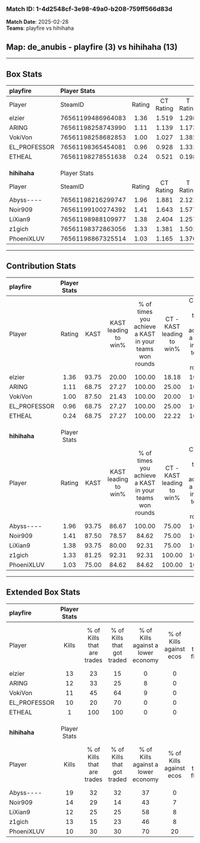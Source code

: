 ### Match ID: 1-4d2548cf-3e98-49a0-b208-759ff566d83d  
**Match Date**: 2025-02-28  
**Teams**: playfire vs hihihaha  

## **Map**: de_anubis - playfire (3) vs hihihaha (13)  
---  

## Box Stats  

| **playfire** | Player Stats      |        |           |          |       |       |       |         |        |      |     |
| :- | :- | :-: | :-: | :-: | :-: | :-: | :-: | :-: | :-: | :-: | :-: |
| Player       | SteamID           | Rating | CT Rating | T Rating | KAST  |  ADR  | Kills | Assists | Deaths | K/D  | HS% |
| elzier       | 76561199486964083 |  1.36  |   1.519   |  1.298   | 93.75 | 73.9  |  13   |    2    |   10   | 1.30 | 30  |
| ARING        | 76561198258743990 |  1.11  |   1.139   |  1.173   | 68.75 | 101.6 |  12   |    7    |   14   | 0.86 | 50  |
| VokiVon      | 76561198258682853 |  1.00  |   1.027   |  1.382   | 87.50 | 61.3  |  11   |    1    |   15   | 0.73 | 54  |
| EL_PROFESSOR | 76561198365454081 |  0.96  |   0.928   |  1.331   | 68.75 | 98.4  |  10   |    7    |   15   | 0.67 | 80  |
| ETHEAL       | 76561198278551638 |  0.24  |   0.521   |  0.198   | 68.75 | 30.7  |   1   |    4    |   15   | 0.07 | 100 |
|              |                   |        |           |          |       |       |       |         |        |      |     |
|              |                   |        |           |          |       |       |       |         |        |      |     |
|              |                   |        |           |          |       |       |       |         |        |      |     |
| **hihihaha** | Player Stats      |        |           |          |       |       |       |         |        |      |     |
| Player       | SteamID           | Rating | CT Rating | T Rating | KAST  |  ADR  | Kills | Assists | Deaths | K/D  | HS% |
| Abyss----    | 76561198216299747 |  1.96  |   1.881   |  2.121   | 93.75 | 137.2 |  19   |    8    |   9    | 2.11 | 84  |
| Noir909      | 76561199100274392 |  1.41  |   1.643   |  1.577   | 87.50 | 102.1 |  14   |    5    |   12   | 1.17 | 35  |
| LiXian9      | 76561198988109977 |  1.38  |   2.404   |  1.257   | 93.75 | 63.2  |  12   |    2    |   7    | 1.71 | 50  |
| z1gich       | 76561198372863056 |  1.33  |   1.381   |  1.501   | 81.25 | 75.7  |  13   |    5    |   9    | 1.44 | 38  |
| PhoeniXLUV   | 76561198867325514 |  1.03  |   1.165   |  1.376   | 75.00 | 70.4  |  10   |    3    |   11   | 0.91 | 70  |
---  

## Contribution Stats  

| **playfire** | Player Stats |       |                      |                                                        |                           |                                                             |                          |                                                            |
| :- | :-: | :-: | :-: | :-: | :-: | :-: | :-: | :-: |
| Player       |    Rating    | KAST  | KAST leading to win% | % of times you achieve a KAST in your teams won rounds | CT - KAST leading to win% | CT - % of times you achieve a KAST in your teams won rounds | T - KAST leading to win% | T - % of times you achieve a KAST in your teams won rounds |
| elzier       |     1.36     | 93.75 |        20.00         |                         100.00                         |           18.18           |                           100.00                            |          25.00           |                           100.00                           |
| ARING        |     1.11     | 68.75 |        27.27         |                         100.00                         |           25.00           |                           100.00                            |          33.33           |                           100.00                           |
| VokiVon      |     1.00     | 87.50 |        21.43         |                         100.00                         |           20.00           |                           100.00                            |          25.00           |                           100.00                           |
| EL_PROFESSOR |     0.96     | 68.75 |        27.27         |                         100.00                         |           25.00           |                           100.00                            |          33.33           |                           100.00                           |
| ETHEAL       |     0.24     | 68.75 |        27.27         |                         100.00                         |           22.22           |                           100.00                            |          50.00           |                           100.00                           |
|              |              |       |                      |                                                        |                           |                                                             |                          |                                                            |
|              |              |       |                      |                                                        |                           |                                                             |                          |                                                            |
|              |              |       |                      |                                                        |                           |                                                             |                          |                                                            |
| **hihihaha** | Player Stats |       |                      |                                                        |                           |                                                             |                          |                                                            |
| Player       |    Rating    | KAST  | KAST leading to win% | % of times you achieve a KAST in your teams won rounds | CT - KAST leading to win% | CT - % of times you achieve a KAST in your teams won rounds | T - KAST leading to win% | T - % of times you achieve a KAST in your teams won rounds |
| Abyss----    |     1.96     | 93.75 |        86.67         |                         100.00                         |           75.00           |                           100.00                            |          90.91           |                           100.00                           |
| Noir909      |     1.41     | 87.50 |        78.57         |                         84.62                          |           75.00           |                           100.00                            |          80.00           |                           80.00                            |
| LiXian9      |     1.38     | 93.75 |        80.00         |                         92.31                          |           75.00           |                           100.00                            |          81.82           |                           90.00                            |
| z1gich       |     1.33     | 81.25 |        92.31         |                         92.31                          |          100.00           |                           100.00                            |          90.00           |                           90.00                            |
| PhoeniXLUV   |     1.03     | 75.00 |        84.62         |                         84.62                          |          100.00           |                           100.00                            |          80.00           |                           80.00                            |
---  

## Extended Box Stats  

| **playfire** | Player Stats |                            |                            |                                    |                         |                              |                                 |        |                             |                                     |                          |                               |                            |
| :- | :-: | :-: | :-: | :-: | :-: | :-: | :-: | :-: | :-: | :-: | :-: | :-: | :-: |
| Player       |    Kills     | % of Kills that are trades | % of Kills that got traded | % of Kills against a lower economy | % of Kills against ecos | % of Kills that are flawless | % of Kills that are close duels | Deaths | % of Deaths that get traded | % of Deaths against a lower economy | % of Deaths against ecos | % of Deaths that are flawless | % of Deaths that are close |
| elzier       |      13      |             23             |             15             |                 0                  |            0            |              77              |               15                |   10   |             40              |                 10                  |            0             |              60               |             0              |
| ARING        |      12      |             33             |             25             |                 8                  |            0            |              50              |                0                |   14   |              7              |                  7                  |            0             |              50               |             14             |
| VokiVon      |      11      |             45             |             64             |                 9                  |            0            |              73              |                0                |   15   |             20              |                  7                  |            0             |              67               |             7              |
| EL_PROFESSOR |      10      |             20             |             70             |                 0                  |            0            |              50              |               10                |   15   |             13              |                  7                  |            0             |              60               |             20             |
| ETHEAL       |      1       |            100             |            100             |                 0                  |            0            |             100              |                0                |   15   |             40              |                  7                  |            0             |              73               |             13             |
|              |              |                            |                            |                                    |                         |                              |                                 |        |                             |                                     |                          |                               |                            |
|              |              |                            |                            |                                    |                         |                              |                                 |        |                             |                                     |                          |                               |                            |
|              |              |                            |                            |                                    |                         |                              |                                 |        |                             |                                     |                          |                               |                            |
| **hihihaha** | Player Stats |                            |                            |                                    |                         |                              |                                 |        |                             |                                     |                          |                               |                            |
| Player       |    Kills     | % of Kills that are trades | % of Kills that got traded | % of Kills against a lower economy | % of Kills against ecos | % of Kills that are flawless | % of Kills that are close duels | Deaths | % of Deaths that get traded | % of Deaths against a lower economy | % of Deaths against ecos | % of Deaths that are flawless | % of Deaths that are close |
| Abyss----    |      19      |             32             |             32             |                 37                 |            0            |              53              |               16                |   9    |             33              |                 56                  |            0             |              56               |             11             |
| Noir909      |      14      |             29             |             14             |                 43                 |            7            |              43              |               14                |   12   |             42              |                 58                  |            8             |              75               |             0              |
| LiXian9      |      12      |             25             |             25             |                 58                 |            8            |              67              |                0                |   7    |             71              |                 71                  |            0             |              71               |             14             |
| z1gich       |      13      |             15             |             23             |                 46                 |            8            |              69              |               15                |   9    |             44              |                 56                  |            0             |              67               |             11             |
| PhoeniXLUV   |      10      |             30             |             30             |                 70                 |           20            |             100              |               10                |   11   |             36              |                 55                  |            0             |              55               |             0              |

